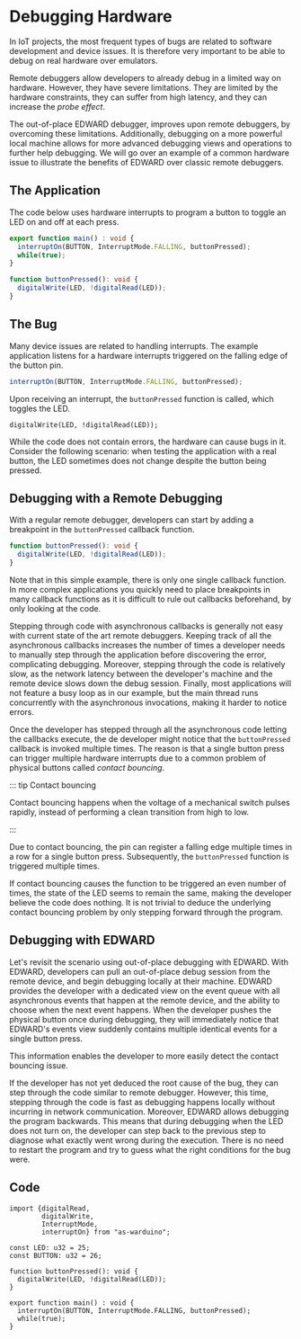 # Debugging Hardware

In IoT projects, the most frequent types of bugs are related to software development and device issues.
It is therefore very important to be able to debug on real hardware over emulators.

Remote debuggers allow developers to already debug in a limited way on hardware.
However, they have severe limitations.
They are limited by the hardware constraints, they can suffer from high latency, and they can increase the *probe effect*.

The out-of-place EDWARD debugger, improves upon remote debuggers, by overcoming these limitations.
Additionally, debugging on a more powerful local machine allows for more advanced debugging views and operations to further help debugging.
We will go over an example of a common hardware issue to illustrate the benefits of EDWARD over classic remote debuggers.

## The Application

The code below uses hardware interrupts to program a button to toggle an LED on and off at each press.

```ts
export function main() : void {
  interruptOn(BUTTON, InterruptMode.FALLING, buttonPressed);
  while(true);
}

function buttonPressed(): void {
  digitalWrite(LED, !digitalRead(LED));
}
```

## The Bug

Many device issues are related to handling interrupts.
The example application listens for a hardware interrupts triggered on the falling edge of the button pin.

```ts
interruptOn(BUTTON, InterruptMode.FALLING, buttonPressed);
```

Upon receiving an interrupt, the `buttonPressed` function is called, which toggles the LED.

```
digitalWrite(LED, !digitalRead(LED));
```

While the code does not contain errors, the hardware can cause bugs in it.
Consider the following scenario: when testing the application with a real button, the LED sometimes does not change despite the button being pressed.

## Debugging with a Remote Debugging

With a regular remote debugger, developers can start by adding a breakpoint in the `buttonPressed` callback function.

```ts {2}
function buttonPressed(): void {
  digitalWrite(LED, !digitalRead(LED));
}
```

Note that in this simple example, there is only one single callback function.
In more complex applications you quickly need to place breakpoints in many callback functions as it is difficult to rule out callbacks beforehand, by only looking at the code.

Stepping through code with asynchronous callbacks is generally not easy with current state of the art remote debuggers.
Keeping track of all the asynchronous callbacks increases the number of times a developer needs to manually step through the application before discovering the error, complicating debugging.
Moreover, stepping through the code is relatively slow, as the network latency between the developer's machine and the remote device slows down the debug session.
Finally, most applications will not feature a busy loop as in our example, but the main thread runs concurrently with the asynchronous invocations, making it harder to notice errors.

Once the developer has stepped through all the asynchronous code letting the callbacks execute, the de developer might notice that the `buttonPressed` callback is invoked multiple times.
The reason is that a single button press can trigger multiple hardware interrupts due to a common problem of physical buttons called *contact bouncing*.

::: tip Contact bouncing

Contact bouncing happens when the voltage of a mechanical switch pulses rapidly, instead of performing a clean transition from high to low.

:::

Due to contact bouncing, the pin can register a falling edge multiple times in a row for a single button press.
Subsequently, the `buttonPressed` function is triggered multiple times.

If contact bouncing causes the function to be triggered an even number of times, the state of the LED seems to remain the same, making the developer believe the code does nothing.
It is not trivial to deduce the underlying contact bouncing problem by only stepping forward through the program.

## Debugging with EDWARD

Let's revisit the scenario using out-of-place debugging with EDWARD.
With EDWARD, developers can pull an out-of-place debug session from the remote device, and begin debugging locally at their machine.
EDWARD provides the developer with a dedicated view on the event queue with all asynchronous events that happen at the remote device, and the ability to choose when the next event happens.
When the developer pushes the physical button once during debugging, they will immediately notice that EDWARD's events view suddenly contains multiple identical events for a single button press.

This information enables the developer to more easily detect the contact bouncing issue.

If the developer has not yet deduced the root cause of the bug, they can step through the code similar to remote debugger.
However, this time, stepping through the code is fast as debugging happens locally without incurring in network communication.
Moreover, EDWARD allows debugging the program backwards.
This means that during debugging when the LED does not turn on, the developer can step back to the previous step to diagnose what exactly went wrong during the execution.
There is no need to restart the program and try to guess what the right conditions for the bug were.

## Code

```ts:line-numbers
import {digitalRead,
        digitalWrite,
        InterruptMode,
        interruptOn} from "as-warduino";

const LED: u32 = 25;
const BUTTON: u32 = 26;

function buttonPressed(): void {
  digitalWrite(LED, !digitalRead(LED));
}

export function main() : void {
  interruptOn(BUTTON, InterruptMode.FALLING, buttonPressed);
  while(true);
}
```


